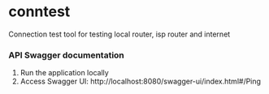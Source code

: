 # conntest
Connection test tool for testing local router, isp router and internet

### API Swagger documentation
1. Run the application locally
2. Access Swagger UI: http://localhost:8080/swagger-ui/index.html#/Ping